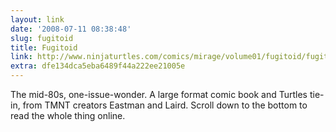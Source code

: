 ```yaml
---
layout: link
date: '2008-07-11 08:38:48'
slug: fugitoid
title: Fugitoid
link: http://www.ninjaturtles.com/comics/mirage/volume01/fugitoid/fugitoid.htm
extra: dfe134dca5eba6489f44a222ee21005e
---
```


The mid-80s, one-issue-wonder. A large format comic book and Turtles tie-in, from TMNT creators Eastman and Laird. Scroll down to the bottom to read the whole thing online.